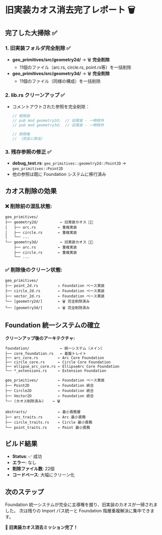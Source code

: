 # 旧実装カオス消去完了レポート 🗑️

## 完了した大掃除 ✅

### 1. 旧実装フォルダ完全削除 ✅
- **geo_primitives/src/geometry2d/** → 🗑️ **完全削除**
  - 11個のファイル（arc.rs, circle.rs, point.rs等）を一括削除
- **geo_primitives/src/geometry3d/** → 🗑️ **完全削除**  
  - 11個のファイル（同様の構成）を一括削除

### 2. lib.rs クリーンアップ ✅
- コメントアウトされた参照を完全削除：
  ```rust
  // 削除前
  // pub mod geometry2d;  // 旧実装 - 一時除外
  // pub mod geometry3d;  // 旧実装 - 一時除外
  
  // 削除後
  // （完全に除去）
  ```

### 3. 残存参照の修正 ✅
- **debug_test.rs**: `geo_primitives::geometry2d::Point2D` → `geo_primitives::Point2D`
- 他の参照は既に Foundation システムに移行済み

## カオス削除の効果

### ❌ **削除前の混乱状態:**
```
geo_primitives/
├── geometry2d/          ← 旧実装カオス 😵‍💫
│   ├── arc.rs          ← 重複実装
│   ├── circle.rs       ← 重複実装
│   └── ...
└── geometry3d/          ← 旧実装カオス 😵‍💫
    ├── arc.rs          ← 重複実装
    ├── circle.rs       ← 重複実装
    └── ...
```

### ✅ **削除後のクリーン状態:**
```
geo_primitives/
├── point_2d.rs         ← Foundation ベース実装
├── circle_2d.rs        ← Foundation ベース実装
├── vector_2d.rs        ← Foundation ベース実装
└── [geometry2d/]       ← 🗑️ 完全削除済み
└── [geometry3d/]       ← 🗑️ 完全削除済み
```

## Foundation 統一システムの確立

**クリーンアップ後のアーキテクチャ:**

```
foundation/              ← 統一システム（メイン）
├── core_foundation.rs   ← 基盤トレイト
├── arc_core.rs         ← Arc Core Foundation
├── circle_core.rs      ← Circle Core Foundation
├── ellipse_arc_core.rs ← EllipseArc Core Foundation
└── *_extensions.rs     ← Extension Foundation

geo_primitives/         ← Foundation ベース実装
├── Point2D             ← Foundation 統合
├── Circle2D            ← Foundation 統合
├── Vector2D            ← Foundation 統合
└── (カオス削除済み)    ← 🗑️

abstracts/              ← 最小責務層
├── arc_traits.rs       ← Arc 最小責務
├── circle_traits.rs    ← Circle 最小責務
└── point_traits.rs     ← Point 最小責務
```

## ビルド結果
- **Status**: ✅ 成功
- **エラー**: なし
- **削除ファイル数**: 22個
- **コードベース**: 大幅にクリーン化

## 次のステップ

Foundation 統一システムが完全に主導権を握り、旧実装のカオスが一掃されました。
次は残りの Import パス統一と Foundation 階層重複解決に集中できます。

**🎉 旧実装カオス消去ミッション完了！**